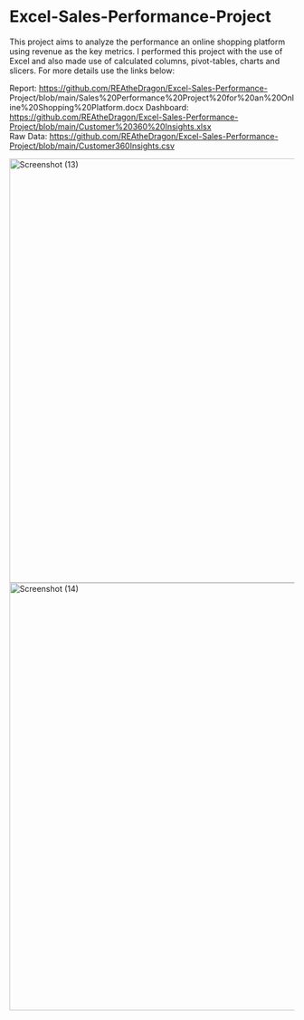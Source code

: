 # Excel-Sales-Performance-Project
This project aims to analyze the performance an online shopping platform using revenue as the key metrics. I performed this project with the use of Excel and also made use of calculated columns, pivot-tables, charts and slicers. For more details use the links below:  

Report: https://github.com/REAtheDragon/Excel-Sales-Performance-  Project/blob/main/Sales%20Performance%20Project%20for%20an%20Online%20Shopping%20Platform.docx
Dashboard: https://github.com/REAtheDragon/Excel-Sales-Performance-Project/blob/main/Customer%20360%20Insights.xlsx  
Raw Data: https://github.com/REAtheDragon/Excel-Sales-Performance-Project/blob/main/Customer360Insights.csv 

<img width="1015" height="750" alt="Screenshot (13)" src="https://github.com/user-attachments/assets/f0accad0-ae17-498a-9061-987eaadf93f1" />  

<img width="1014" height="756" alt="Screenshot (14)" src="https://github.com/user-attachments/assets/6ed2a88a-15a1-4d2a-8dd2-d03fd35db3df" />


